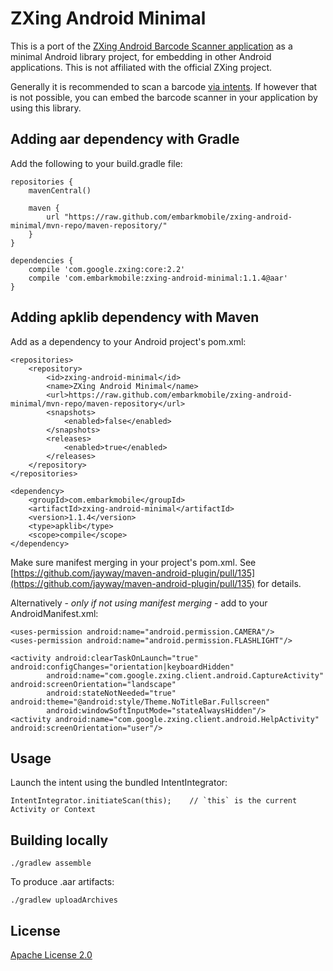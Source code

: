 # ZXing Android Minimal

This is a port of the [ZXing Android Barcode Scanner application](http://code.google.com/p/zxing/) as a minimal Android
library project, for embedding in other Android applications. This is not affiliated with the official ZXing project.

Generally it is recommended to scan a barcode [via intents](http://code.google.com/p/zxing/wiki/ScanningViaIntent).
If however that is not possible, you can embed the barcode scanner in your application by using this library.

## Adding aar dependency with Gradle

Add the following to your build.gradle file:

    repositories {
        mavenCentral()

        maven {
            url "https://raw.github.com/embarkmobile/zxing-android-minimal/mvn-repo/maven-repository/"
        }
    }

    dependencies {
        compile 'com.google.zxing:core:2.2'
        compile 'com.embarkmobile:zxing-android-minimal:1.1.4@aar'
    }


## Adding apklib dependency with Maven

Add as a dependency to your Android project's pom.xml:

    <repositories>
        <repository>
            <id>zxing-android-minimal</id>
            <name>ZXing Android Minimal</name>
            <url>https://raw.github.com/embarkmobile/zxing-android-minimal/mvn-repo/maven-repository</url>
            <snapshots>
                <enabled>false</enabled>
            </snapshots>
            <releases>
                <enabled>true</enabled>
            </releases>
        </repository>
    </repositories>

    <dependency>
        <groupId>com.embarkmobile</groupId>
        <artifactId>zxing-android-minimal</artifactId>
        <version>1.1.4</version>
        <type>apklib</type>
        <scope>compile</scope>
    </dependency>


Make sure manifest merging in your project's pom.xml. See [https://github.com/jayway/maven-android-plugin/pull/135](https://github.com/jayway/maven-android-plugin/pull/135) for details.

Alternatively - *only if not using manifest merging* - add to your AndroidManifest.xml:

    <uses-permission android:name="android.permission.CAMERA"/>
    <uses-permission android:name="android.permission.FLASHLIGHT"/>

    <activity android:clearTaskOnLaunch="true" android:configChanges="orientation|keyboardHidden"
            android:name="com.google.zxing.client.android.CaptureActivity" android:screenOrientation="landscape"
            android:stateNotNeeded="true" android:theme="@android:style/Theme.NoTitleBar.Fullscreen"
            android:windowSoftInputMode="stateAlwaysHidden"/>
    <activity android:name="com.google.zxing.client.android.HelpActivity" android:screenOrientation="user"/>


## Usage

Launch the intent using the bundled IntentIntegrator:

    IntentIntegrator.initiateScan(this);    // `this` is the current Activity or Context

## Building locally

    ./gradlew assemble

To produce .aar artifacts:

    ./gradlew uploadArchives

## License

[Apache License 2.0](http://www.apache.org/licenses/LICENSE-2.0)
